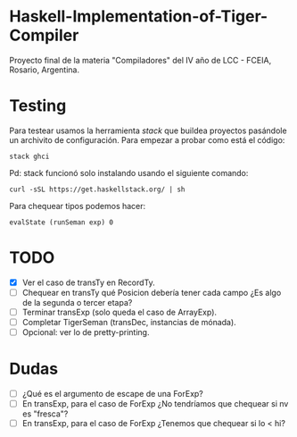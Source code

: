 # Haskell-Implementation-of-Tiger-Compiler

Proyecto final de la materia "Compiladores" del IV año de LCC - FCEIA, Rosario, Argentina.

# Testing

Para testear usamos la herramienta *stack* que buildea proyectos pasándole un archivito
de configuración. Para empezar a probar como está el código:

```
stack ghci
```

Pd: stack funcionó solo instalando usando el siguiente comando:

```
curl -sSL https://get.haskellstack.org/ | sh
```
Para chequear tipos podemos hacer:

```
evalState (runSeman exp) 0
```

# TODO

- [X] Ver el caso de transTy en RecordTy.
- [ ] Chequear en transTy qué Posicion debería tener cada campo ¿Es algo de la segunda o tercer etapa?
- [ ] Terminar transExp (solo queda el caso de ArrayExp).
- [ ] Completar TigerSeman (transDec, instancias de mónada).
- [ ] Opcional: ver lo de pretty-printing.

# Dudas

- [ ] ¿Qué es el argumento de escape de una ForExp?
- [ ] En transExp, para el caso de ForExp ¿No tendríamos que chequear si nv es "fresca"?
- [ ] En transExp, para el caso de ForExp ¿Tenemos que chequear si lo < hi?
